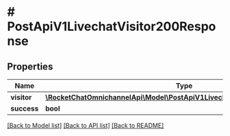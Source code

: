 # # PostApiV1LivechatVisitor200Response

## Properties

Name | Type | Description | Notes
------------ | ------------- | ------------- | -------------
**visitor** | [**\RocketChatOmnichannelApi\Model\PostApiV1LivechatVisitor200ResponseVisitor**](PostApiV1LivechatVisitor200ResponseVisitor.md) |  | [optional]
**success** | **bool** |  | [optional]

[[Back to Model list]](../../README.md#models) [[Back to API list]](../../README.md#endpoints) [[Back to README]](../../README.md)
